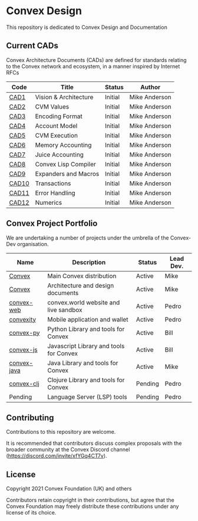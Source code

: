 # Convex Design

This repository is dedicated to Convex Design and Documentation

## Current CADs

Convex Architecture Documents (CADs) are defined for standards relating to the Convex network and ecosystem, in a manner inspired by Internet RFCs

| Code                         | Title                            | Status     | Author
| ------------------           | -------------------------------- | ---------- | -----------
| [CAD1](cad/arch.md)          | Vision & Architecture            | Initial    | Mike Anderson
| [CAD2](cad/values.md)        | CVM Values                       | Initial    | Mike Anderson
| [CAD3](cad/encoding.md)      | Encoding Format                  | Initial    | Mike Anderson
| [CAD4](cad/accounts.md)      | Account Model                    | Initial    | Mike Anderson
| [CAD5](cad/cvmex.md)         | CVM Execution                    | Initial    | Mike Anderson
| [CAD6](cad/memory.md)        | Memory Accounting                | Initial    | Mike Anderson
| [CAD7](cad/juice.md)         | Juice Accounting                 | Initial    | Mike Anderson
| [CAD8](cad/compiler.md)      | Convex Lisp Compiler             | Initial    | Mike Anderson
| [CAD9](cad/expanders.md)     | Expanders and Macros             | Initial    | Mike Anderson
| [CAD10](cad/transactions.md) | Transactions                     | Initial    | Mike Anderson
| [CAD11](cad/errors.md)       | Error Handling                   | Initial    | Mike Anderson
| [CAD12](cad/numerics.md)     | Numerics                         | Initial    | Mike Anderson

## Convex Project Portfolio

We are undertaking a number of projects under the umbrella of the Convex-Dev organisation.

| Name                                                     | Description                             | Status     | Lead Dev.
| -------------                                            | --------------------------------        | ---------- | -----
| [Convex](https://github.com/Convex-Dev/convex)           | Main Convex distribution                | Active     | Mike
| [Convex](https://github.com/Convex-Dev/design)           | Architecture and design documents       | Active     | Mike
| [convex-web](https://github.com/Convex-Dev/convex-web)   | convex.world website and live sandbox   | Active     | Pedro
| [convexity](https://github.com/Convex-Dev/convexity)     | Mobile application and wallet           | Active     | Pedro
| [convex-py](https://github.com/Convex-Dev/convex-api-py) | Python Library and tools for Convex     | Active     | Bill
| [convex-js](https://github.com/Convex-Dev/convex-api-js) | Javascript Library and tools for Convex | Active     | Bill
| [convex-java](https://github.com/Convex-Dev/convex-java) | Java Library and tools for Convex       | Active     | Mike
| [convex-clj](https://github.com/Convex-Dev/convex-clj)   | Clojure Library and tools for Convex    | Pending    | Pedro
| Pending                                                  | Language Server (LSP) tools             | Pending    | Pedro



## Contributing

Contributions to this repository are welcome.

It is recommended that contributors discuss complex proposals with the broader community at the Convex Discord channel (https://discord.com/invite/xfYGq4CT7v).

## License

Copyright 2021 Convex Foundation (UK) and others

Contributors retain copyright in their contributions, but agree that the Convex Foundation may freely distribute these contributions under any license of its choice.
